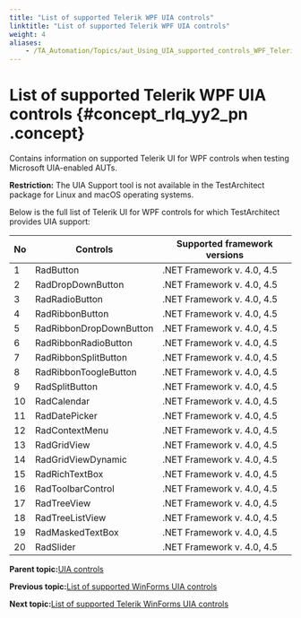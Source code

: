 ```yaml
--- 
title: "List of supported Telerik WPF UIA controls"
linktitle: "List of supported Telerik WPF UIA controls"
weight: 4
aliases: 
    - /TA_Automation/Topics/aut_Using_UIA_supported_controls_WPF_Telerik.html
---
```

# List of supported Telerik WPF UIA controls {#concept_rlq_yy2_pn .concept}

Contains information on supported Telerik UI for WPF controls when testing Microsoft UIA-enabled AUTs.

**Restriction:** The UIA Support tool is not available in the TestArchitect package for Linux and macOS operating systems.

Below is the full list of Telerik UI for WPF controls for which TestArchitect provides UIA support:

|No|Controls|Supported framework versions|
|--|--------|----------------------------|
|1|RadButton|.NET Framework v. 4.0, 4.5|
|2|RadDropDownButton|.NET Framework v. 4.0, 4.5|
|3|RadRadioButton|.NET Framework v. 4.0, 4.5|
|4|RadRibbonButton|.NET Framework v. 4.0, 4.5|
|5|RadRibbonDropDownButton|.NET Framework v. 4.0, 4.5|
|6|RadRibbonRadioButton|.NET Framework v. 4.0, 4.5|
|7|RadRibbonSplitButton|.NET Framework v. 4.0, 4.5|
|8|RadRibbonToogleButton|.NET Framework v. 4.0, 4.5|
|9|RadSplitButton|.NET Framework v. 4.0, 4.5|
|10|RadCalendar|.NET Framework v. 4.0, 4.5|
|11|RadDatePicker|.NET Framework v. 4.0, 4.5|
|12|RadContextMenu|.NET Framework v. 4.0, 4.5|
|13|RadGridView|.NET Framework v. 4.0, 4.5|
|14|RadGridViewDynamic|.NET Framework v. 4.0, 4.5|
|15|RadRichTextBox|.NET Framework v. 4.0, 4.5|
|16|RadToolbarControl|.NET Framework v. 4.0, 4.5|
|17|RadTreeView|.NET Framework v. 4.0, 4.5|
|18|RadTreeListView|.NET Framework v. 4.0, 4.5|
|19|RadMaskedTextBox|.NET Framework v. 4.0, 4.5|
|20|RadSlider|.NET Framework v. 4.0, 4.5|

**Parent topic:**[UIA controls](../../TA_Automation/Topics/aut_UIA_controls.html)

**Previous topic:**[List of supported WinForms UIA controls](../../TA_Automation/Topics/aut_Using_UIA_supported_controls_WinForm.html)

**Next topic:**[List of supported Telerik WinForms UIA controls](../../TA_Automation/Topics/aut_Using_UIA_supported_controls_WinForm_Telerik.html)

